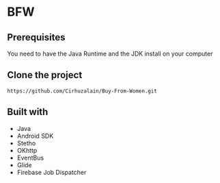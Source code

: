 # BFW

## Prerequisites
You need to have the Java Runtime and the JDK install on your computer

## Clone the project
`https://github.com/Cirhuzalain/Buy-From-Women.git`

## Built with
* Java
* Android SDK
* Stetho
* OKhttp
* EventBus
* Glide
* Firebase Job Dispatcher

